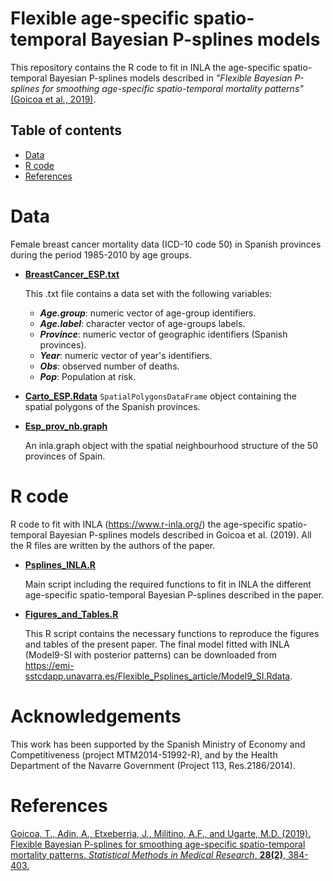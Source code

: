 # Flexible age-specific spatio-temporal Bayesian P-splines models
This repository contains the R code to fit in INLA the age-specific spatio-temporal Bayesian P-splines models described in _"Flexible Bayesian P-splines for smoothing age-specific spatio-temporal mortality patterns"_ [(Goicoa et al., 2019)](https://doi.org/10.1177/0962280217726802).


## Table of contents

- [Data](#Data)
- [R code](#R-code)
- [References](#References)


# Data
Female breast cancer mortality data (ICD-10 code 50) in Spanish provinces during the period 1985-2010 by age groups.

- [**BreastCancer_ESP.txt**](https://github.com/spatialstatisticsupna/Flexible_Psplines_article/blob/master/data/BreastCancer_ESP.txt)
  
  This .txt file contains a data set with the following variables:
	- **_Age.group_**: numeric vector of age-group identifiers.
	- **_Age.label_**: character vector of age-groups labels.
	- **_Province_**: numeric vector of geographic identifiers (Spanish provinces).
	- **_Year_**: numeric vector of year's identifiers.
	- **_Obs_**: observed number of deaths.
	- **_Pop_**: Population at risk.

- [**Carto_ESP.Rdata**](https://github.com/spatialstatisticsupna/Flexible_Psplines_article/blob/master/data/Carto_ESP.Rdata) `SpatialPolygonsDataFrame` object containing the spatial polygons of the Spanish provinces.
  
- [**Esp_prov_nb.graph**](https://github.com/spatialstatisticsupna/Flexible_Psplines_article/blob/master/data/Esp_prov_nb.inla)
  
  An inla.graph object with the spatial neighbourhood structure of the 50 provinces of Spain.


# R code
R code to fit with INLA (https://www.r-inla.org/) the age-specific spatio-temporal Bayesian P-splines models described in Goicoa et al. (2019). All the R files are written by the authors of the paper.

- [**Psplines_INLA.R**](https://github.com/spatialstatisticsupna/Flexible_Psplines_article/blob/master/R/CARmodels_INLA.R)

  Main script including the required functions to fit in INLA the different age-specific spatio-temporal Bayesian P-splines described in the paper.
  
- [**Figures_and_Tables.R**](https://github.com/spatialstatisticsupna/Flexible_Psplines_article/blob/master/R/Figures_and_Tables.R)
  
  This R script contains the necessary functions to reproduce the figures and tables of the present paper. The final model fitted with INLA (Model9-SI with posterior patterns) can be downloaded from https://emi-sstcdapp.unavarra.es/Flexible_Psplines_article/Model9_SI.Rdata.


# Acknowledgements
This work has been supported by the Spanish Ministry of Economy and Competitiveness (project MTM2014-51992-R), and by the Health Department of the Navarre Government (Project 113, Res.2186/2014).


# References
[Goicoa, T., Adin, A., Etxeberria, J., Militino, A.F., and Ugarte, M.D. (2019). Flexible Bayesian P-splines for smoothing age-specific spatio-temporal mortality patterns. _Statistical Methods in Medical Research_, __28(2)__, 384-403.](https://doi.org/10.1177/0962280217726802)
